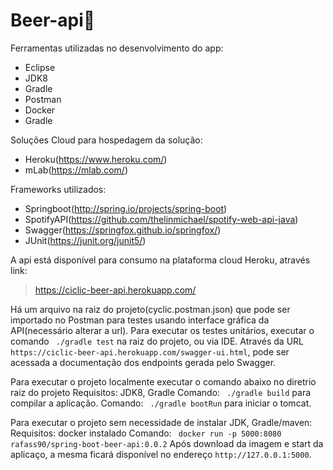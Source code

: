 # Beer-api:beers:  

Ferramentas utilizadas no desenvolvimento do app:
  - Eclipse
  - JDK8
  - Gradle
  - Postman
  - Docker
  - Gradle

Soluções Cloud para hospedagem da solução:
- Heroku(https://www.heroku.com/)
- mLab(https://mlab.com/)

Frameworks utilizados:
  - Springboot(http://spring.io/projects/spring-boot)
  - SpotifyAPI(https://github.com/thelinmichael/spotify-web-api-java)
  - Swagger(https://springfox.github.io/springfox/)
  - JUnit(https://junit.org/junit5/)


A api está disponível para consumo na plataforma cloud Heroku, através link:
> https://ciclic-beer-api.herokuapp.com/

Há um arquivo na raiz do projeto(cyclic.postman.json) que pode ser importado no Postman para testes usando interface gráfica da API(necessário alterar a url).
Para executar os testes unitários, executar o comando ``` ./gradle test``` na raiz do projeto, ou via IDE.
Através da URL `https://ciclic-beer-api.herokuapp.com/swagger-ui.html`, pode ser acessada a documentação dos endpoints gerada pelo Swagger.

Para executar o projeto localmente executar o comando abaixo no diretrio raiz do projeto
  Requisitos: JDK8, Gradle
  Comando: ``` ./gradle build``` para compilar a aplicação.
  Comando: ``` ./gradle bootRun``` para iniciar o tomcat.

Para executar o projeto sem necessidade de instalar JDK, Gradle/maven:
  Requisitos: docker instalado
  Comando: ``` docker run -p 5000:8080 rafass90/spring-boot-beer-api:0.0.2```
Após download da imagem e start da aplicaço, a mesma ficará disponível no endereço `http://127.0.0.1:5000`.




